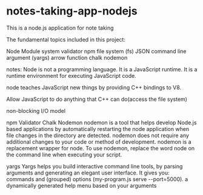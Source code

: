 # notes-taking-app-nodejs
This is a node.js application for note taking

The fundamental topics included in this project:

Node Module system
validator
npm 
file system  (fs)
JSON
command line argument (yargs)
arrow function 
chalk
nodemon 




notes:
Node is not a programming language. It is a JavaScript runtime.
It is a runtime environment for executing JavaScript code. 

node teaches JavaScript new things by providing C++ bindings to V8.

Allow JavaScript to do anything that C++ can do(access the file system)

non-blocking I/O model 

npm 
Validator 
Chalk 
Nodemon
nodemon is a tool that helps develop Node.js based applications by automatically restarting the node application when file changes in the directory are detected.
nodemon does not require any additional changes to your code or method of development. nodemon is a replacement wrapper for node. 
To use nodemon, replace the word node on the command line when executing your script.

yargs
Yargs helps you build interactive command line tools, by parsing arguments and generating an elegant user interface.
It gives you:
commands and (grouped) options (my-program.js serve --port=5000).
a dynamically generated help menu based on your arguments